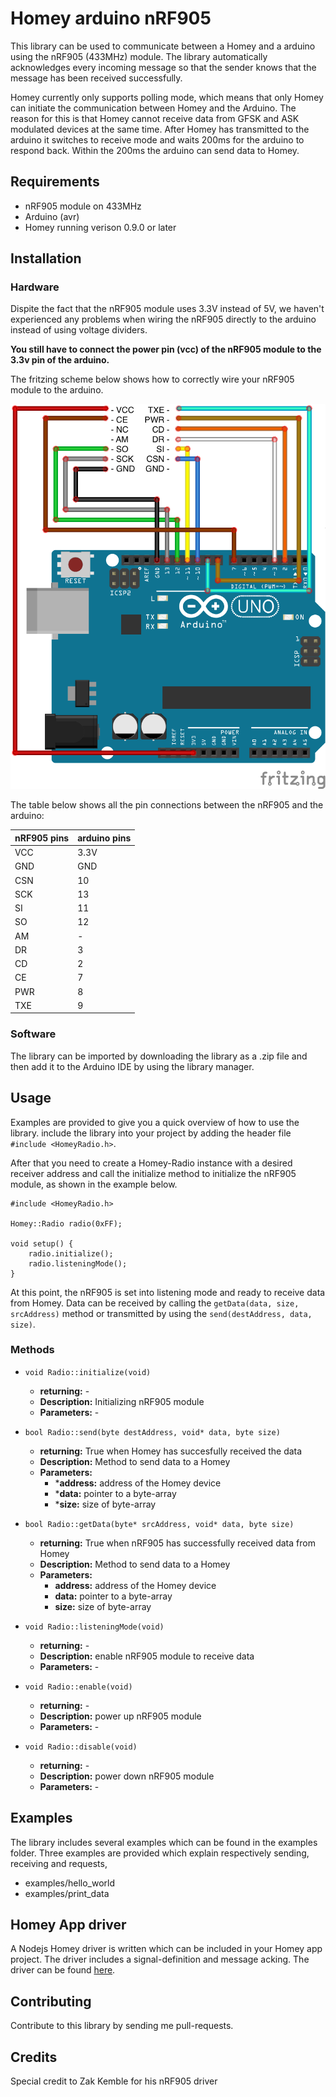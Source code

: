 # Homey arduino nRF905
This library can be used to communicate between a Homey and a arduino using the nRF905 (433MHz) module. The library automatically acknowledges every incoming message so that the sender knows that the message has been received successfully. 

Homey currently only supports polling mode, which means that only Homey can initiate the communication between Homey and the Arduino. The reason for this is that Homey cannot receive data from GFSK and ASK modulated devices at the same time. 
After Homey has transmitted to the arduino it switches to receive mode and waits 200ms for the arduino to respond back. Within the 200ms the arduino can send data to Homey.

## Requirements
- nRF905 module on 433MHz
- Arduino (avr) 
- Homey running verison 0.9.0 or later

## Installation
### Hardware
Dispite the fact that the nRF905 module uses 3.3V instead of 5V, we haven't experienced any problems when wiring the nRF905 directly
to the arduino instead of using voltage dividers. 

**You still have to connect the power pin (vcc) of the nRF905 module to the 3.3v pin of the arduino.**

The fritzing scheme below shows how to correctly wire your nRF905 module to the arduino. 

![fritzing scheme](doc/arduino_nRF905_wiring.png "nRF905 wiring scheme")

The table below shows all the pin connections between the nRF905 and the arduino:

| nRF905 pins | arduino pins | 
| ----------- | ------------ |
|     VCC     |     3.3V     |
|     GND     |     GND      |
|     CSN     |     10       |
|     SCK     |     13       |
|     SI      |     11       |
|     SO      |     12       |  
|     AM      |     -        |
|     DR      |     3        |
|     CD      |     2        |
|     CE      |     7        |
|     PWR     |     8        |
|     TXE     |     9        |

### Software
The library can be imported by downloading the library as a .zip file and then add it to the Arduino IDE by using the library manager. 

## Usage
Examples are provided to give you a quick overview of how to use the library. 
include the library into your project by adding the header file
`#include <HomeyRadio.h>`.

After that you need to create a Homey-Radio instance with a desired receiver address
and call the initialize method to initialize the nRF905 module, as shown in the example below.
```
#include <HomeyRadio.h>

Homey::Radio radio(0xFF);

void setup() {
    radio.initialize();
    radio.listeningMode();
}
```
At this point, the nRF905 is set into listening mode and ready to receive data from Homey.
Data can be received by calling the `getData(data, size, srcAddress)` method or transmitted by using the `send(destAddress, data, size)`.


### Methods

- `void Radio::initialize(void)`
    * **returning:**      -
    * **Description:**  Initializing nRF905 module
    * **Parameters:** -
    

- `bool Radio::send(byte destAddress, void* data, byte size)`
    * **returning:**  True when Homey has succesfully received the data
    * **Description:**  Method to send data to a Homey
    * **Parameters:**
        * ***address:** address of the Homey device
        * ***data:** pointer to a byte-array
        * ***size:** size of byte-array
    
- `bool Radio::getData(byte* srcAddress, void* data, byte size)`
    * **returning:**  True when nRF905 has successfully received data from Homey
    * **Description:**  Method to send data to a Homey
    * **Parameters:**
        * **address:** address of the Homey device
        * **data:** pointer to a byte-array
        * **size:** size of byte-array

- `void Radio::listeningMode(void)`
    * **returning:**  -
    * **Description:**  enable nRF905 module to receive data
    * **Parameters:** -

- `void Radio::enable(void)`
    * **returning:**  -
    * **Description:**  power up nRF905 module
    * **Parameters:** -

- `void Radio::disable(void)`
    * **returning:**  -
    * **Description:**  power down nRF905 module 
    * **Parameters:** -
    
## Examples
The library includes several examples which can be found in the examples folder. Three examples are provided which explain respectively sending, receiving and requests,

- examples/hello_world
- examples/print_data

## Homey App driver
A Nodejs Homey driver is written which can be included in your Homey app project. The driver includes a signal-definition and message acking.  The driver can be found [here](https://github.com/athombv/node-homey-arduinodriver).

## Contributing
Contribute to this library by sending me pull-requests.

## Credits
Special credit to Zak Kemble for his nRF905 driver
